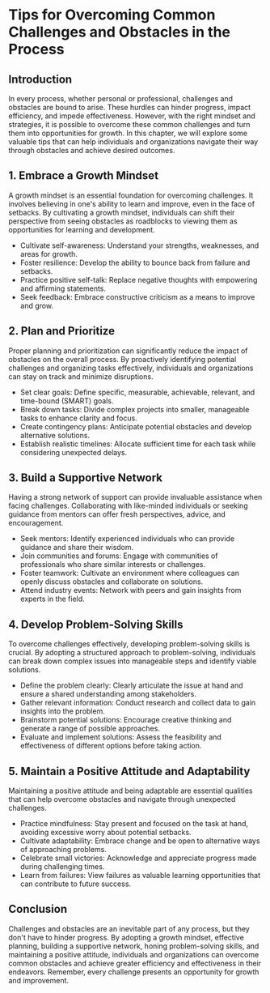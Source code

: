 Tips for Overcoming Common Challenges and Obstacles in the Process
===========================================================================

Introduction
------------

In every process, whether personal or professional, challenges and obstacles are bound to arise. These hurdles can hinder progress, impact efficiency, and impede effectiveness. However, with the right mindset and strategies, it is possible to overcome these common challenges and turn them into opportunities for growth. In this chapter, we will explore some valuable tips that can help individuals and organizations navigate their way through obstacles and achieve desired outcomes.

1\. Embrace a Growth Mindset
---------------------------

A growth mindset is an essential foundation for overcoming challenges. It involves believing in one's ability to learn and improve, even in the face of setbacks. By cultivating a growth mindset, individuals can shift their perspective from seeing obstacles as roadblocks to viewing them as opportunities for learning and development.

* Cultivate self-awareness: Understand your strengths, weaknesses, and areas for growth.
* Foster resilience: Develop the ability to bounce back from failure and setbacks.
* Practice positive self-talk: Replace negative thoughts with empowering and affirming statements.
* Seek feedback: Embrace constructive criticism as a means to improve and grow.

2\. Plan and Prioritize
----------------------

Proper planning and prioritization can significantly reduce the impact of obstacles on the overall process. By proactively identifying potential challenges and organizing tasks effectively, individuals and organizations can stay on track and minimize disruptions.

* Set clear goals: Define specific, measurable, achievable, relevant, and time-bound (SMART) goals.
* Break down tasks: Divide complex projects into smaller, manageable tasks to enhance clarity and focus.
* Create contingency plans: Anticipate potential obstacles and develop alternative solutions.
* Establish realistic timelines: Allocate sufficient time for each task while considering unexpected delays.

3\. Build a Supportive Network
-----------------------------

Having a strong network of support can provide invaluable assistance when facing challenges. Collaborating with like-minded individuals or seeking guidance from mentors can offer fresh perspectives, advice, and encouragement.

* Seek mentors: Identify experienced individuals who can provide guidance and share their wisdom.
* Join communities and forums: Engage with communities of professionals who share similar interests or challenges.
* Foster teamwork: Cultivate an environment where colleagues can openly discuss obstacles and collaborate on solutions.
* Attend industry events: Network with peers and gain insights from experts in the field.

4\. Develop Problem-Solving Skills
---------------------------------

To overcome challenges effectively, developing problem-solving skills is crucial. By adopting a structured approach to problem-solving, individuals can break down complex issues into manageable steps and identify viable solutions.

* Define the problem clearly: Clearly articulate the issue at hand and ensure a shared understanding among stakeholders.
* Gather relevant information: Conduct research and collect data to gain insights into the problem.
* Brainstorm potential solutions: Encourage creative thinking and generate a range of possible approaches.
* Evaluate and implement solutions: Assess the feasibility and effectiveness of different options before taking action.

5\. Maintain a Positive Attitude and Adaptability
------------------------------------------------

Maintaining a positive attitude and being adaptable are essential qualities that can help overcome obstacles and navigate through unexpected challenges.

* Practice mindfulness: Stay present and focused on the task at hand, avoiding excessive worry about potential setbacks.
* Cultivate adaptability: Embrace change and be open to alternative ways of approaching problems.
* Celebrate small victories: Acknowledge and appreciate progress made during challenging times.
* Learn from failures: View failures as valuable learning opportunities that can contribute to future success.

Conclusion
----------

Challenges and obstacles are an inevitable part of any process, but they don't have to hinder progress. By adopting a growth mindset, effective planning, building a supportive network, honing problem-solving skills, and maintaining a positive attitude, individuals and organizations can overcome common obstacles and achieve greater efficiency and effectiveness in their endeavors. Remember, every challenge presents an opportunity for growth and improvement.
